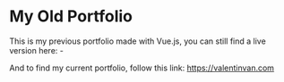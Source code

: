 # My Old Portfolio

This is my previous portfolio made with Vue.js, you can still find a live version here: -


And to find my current portfolio, follow this link: https://valentinvan.com
